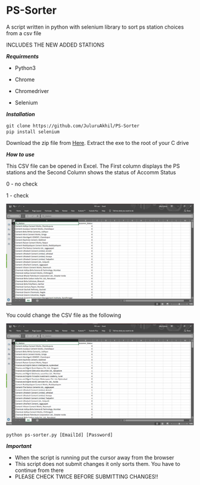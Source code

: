 # PS-Sorter
A script written in python with selenium library to sort ps station choices from a csv file

INCLUDES THE NEW ADDED STATIONS

***Requirments***

- Python3

- Chrome

- Chromedriver

- Selenium

***Installation***

```
git clone https://github.com/JuluruAkhil/PS-Sorter
pip install selenium
```
Download the zip file from [Here](https://chromedriver.storage.googleapis.com/index.html?path=73.0.3683.68/).
 Extract the exe to the root of your C drive
 
 ***How to use***
 
 This CSV file can be opened in Excel. The First column displays the PS stations and the Second Column shows the status of Accomm Status 
 
 0 - no check
 
 1 - check
 
![alt text](https://github.com/JuluruAkhil/PS-Sorter/blob/master/Default.png)


You could change the CSV file as the following

![alt text](https://github.com/JuluruAkhil/PS-Sorter/blob/master/Changed.png)

```
python ps-sorter.py [EmailId] [Password]
```

***Important***
- When the script is running put the cursor away from the browser
- This script does not submit changes it only sorts them. You have to continue from there
- PLEASE CHECK TWICE BEFORE SUBMITTING CHANGES!!
